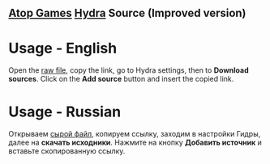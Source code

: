 ## [Atop Games](https://atopgames.com/) [Hydra](https://github.com/hydralauncher/hydra) Source (Improved version)

# Usage - English

Open the [raw file](https://raw.githubusercontent.com/olivrsec/atopgames-hydra-source/refs/heads/main/atopgames.json), copy the link, go to Hydra settings, then to **Download sources**. Click on the **Add source** button and insert the copied link.


# Usage - Russian

Открываем [сырой файл](https://raw.githubusercontent.com/olivrsec/atopgames-hydra-source/refs/heads/main/atopgames.json), копируем ссылку, заходим в настройки Гидры, далее на **скачать исходники**. Нажмите на кнопку **Добавить источник** и вставьте скопированную ссылку.

